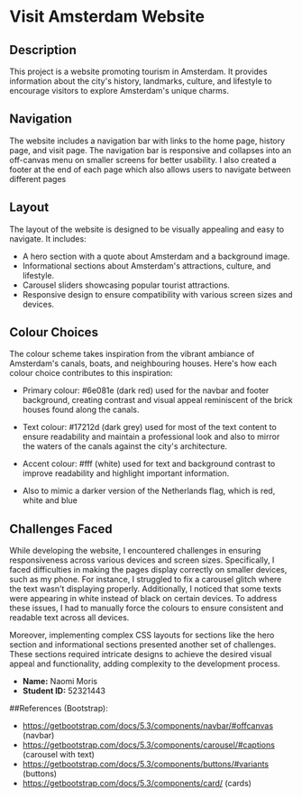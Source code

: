 # Visit Amsterdam Website

## Description

This project is a website promoting tourism in Amsterdam. It provides information about the city's history, landmarks, culture, and lifestyle to encourage visitors to explore Amsterdam's unique charms.

## Navigation

The website includes a navigation bar with links to the home page, history page, and visit page. The navigation bar is responsive and collapses into an off-canvas menu on smaller screens for better usability.
I also created a footer at the end of each page which also allows users to navigate between different pages

## Layout

The layout of the website is designed to be visually appealing and easy to navigate. It includes:

- A hero section with a quote about Amsterdam and a background image.
- Informational sections about Amsterdam's attractions, culture, and lifestyle.
- Carousel sliders showcasing popular tourist attractions.
- Responsive design to ensure compatibility with various screen sizes and devices.

## Colour Choices

The colour scheme takes inspiration from the vibrant ambiance of Amsterdam's canals, boats, and neighbouring houses. Here's how each colour choice contributes to this inspiration:

- Primary colour: #6e081e (dark red) used for the navbar and footer background, creating contrast and visual appeal reminiscent of the brick houses found along the canals.
- Text colour: #17212d (dark grey) used for most of the text content to ensure readability and maintain a professional look and also to mirror the waters of the canals against the city's architecture.
- Accent colour: #fff (white) used for text and background contrast to improve readability and highlight important information.

- Also to mimic a darker version of the Netherlands flag, which is red, white and blue

## Challenges Faced

While developing the website, I encountered challenges in ensuring responsiveness across various devices and screen sizes. Specifically, I faced difficulties in making the pages display correctly on smaller devices, such as my phone. For instance, I struggled to fix a carousel glitch where the text wasn't displaying properly. Additionally, I noticed that some texts were appearing in white instead of black on certain devices. To address these issues, I had to manually force the colours to ensure consistent and readable text across all devices.

Moreover, implementing complex CSS layouts for sections like the hero section and informational sections presented another set of challenges. These sections required intricate designs to achieve the desired visual appeal and functionality, adding complexity to the development process.

- **Name:** Naomi Moris
- **Student ID:** 52321443

##References (Bootstrap):

- https://getbootstrap.com/docs/5.3/components/navbar/#offcanvas (navbar)
- https://getbootstrap.com/docs/5.3/components/carousel/#captions (carousel with text)
- https://getbootstrap.com/docs/5.3/components/buttons/#variants (buttons)
- https://getbootstrap.com/docs/5.3/components/card/ (cards)